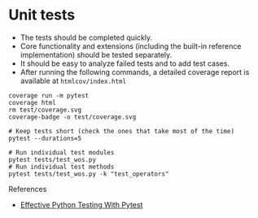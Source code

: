 # Unit tests

- The tests should be completed quickly.
- Core functionality and extensions (including the built-in reference implementation) should be tested separately.
- It should be easy to analyze failed tests and to add test cases.
- After running the following commands, a detailed coverage report is available at ``htmlcov/index.html``

```
coverage run -m pytest
coverage html
rm test/coverage.svg
coverage-badge -o test/coverage.svg

# Keep tests short (check the ones that take most of the time)
pytest --durations=5

# Run individual test modules
pytest tests/test_wos.py
# Run individual test methods
pytest tests/test_wos.py -k "test_operators"
```

References

- [Effective Python Testing With Pytest](https://realpython.com/pytest-python-testing/)
